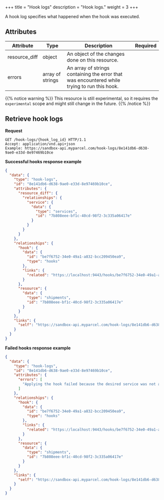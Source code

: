 +++
title = "Hook logs"
description = "Hook logs."
weight = 3
+++

A hook log specifies what happened when the hook was executed.

## Attributes

| Attribute     | Type             | Description                                                                                  | Required |
| ------------- | ---------------- | -------------------------------------------------------------------------------------------- | -------- |
| resource_diff | object           | An object of the changes done on this resource.                                              |          |
| errors        | array of strings | An array of strings containing the error that was encountered while trying to run this hook. |          |

{{% notice warning %}}
This resource is still experimental, so it requires the `experimental` scope and might still change in the future.
{{% /notice %}}

## Retrieve hook logs

**Request**
```http
GET /hook-logs/{hook_log_id} HTTP/1.1
Accept: application/vnd.api+json
Example: https://sandbox-api.myparcel.com/hook-logs/8e141db6-d638-9ae0-e33d-8e97469b10ce
```

**Successful hooks response example**
```json
{
  "data": {
    "type": "hook-logs",
    "id": "8e141db6-d638-9ae0-e33d-8e97469b10ce",
    "attributes": {
      "resource_diff": {
        "relationships": {
          "service": {
            "data": {
              "type": "services",
              "id": "7b808eee-bf1c-40cd-98f2-3c335a06417e"
            }
          }
        }
      }
    },
    "relationships": {
      "hook": {
        "data": {
          "id": "be7f6752-34e0-49a1-a832-bcc209450ea9",
          "type": "hooks"
        },
        "links": {
          "related": "https://localhost:9443/hooks/be7f6752-34e0-49a1-a832-bcc209450ea9"
        }
      },
      "resource": {
        "data": {
          "type": "shipments",
          "id": "7b808eee-bf1c-40cd-98f2-3c335a06417e"
        }
      }
    },
    "links": {
      "self": "https://sandbox-api.myparcel.com/hook-logs/8e141db6-d638-9ae0-e33d-8e97469b10ce"
    }
  }
}
```

**Failed hooks response example**
```json
{
  "data": {
    "type": "hook-logs",
    "id": "8e141db6-d638-9ae0-e33d-8e97469b10ce",
    "attributes": {
      "errors": [
        "Applying the hook failed because the desired service was not available for the shipment contract."
      ]
    },
    "relationships": {
      "hook": {
        "data": {
          "id": "be7f6752-34e0-49a1-a832-bcc209450ea9",
          "type": "hooks"
        },
        "links": {
          "related": "https://localhost:9443/hooks/be7f6752-34e0-49a1-a832-bcc209450ea9"
        }
      },
      "resource": {
        "data": {
          "type": "shipments",
          "id": "7b808eee-bf1c-40cd-98f2-3c335a06417e"
        }
      }
    },
    "links": {
      "self": "https://sandbox-api.myparcel.com/hook-logs/8e141db6-d638-9ae0-e33d-8e97469b10ce"
    }
  }
}
```
